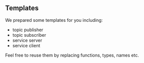 ## Templates 
We prepared some templates for you including:
* topic publisher
* topic subscriber
* service server
* service client

Feel free to reuse them by replacing functions, types, names etc.
